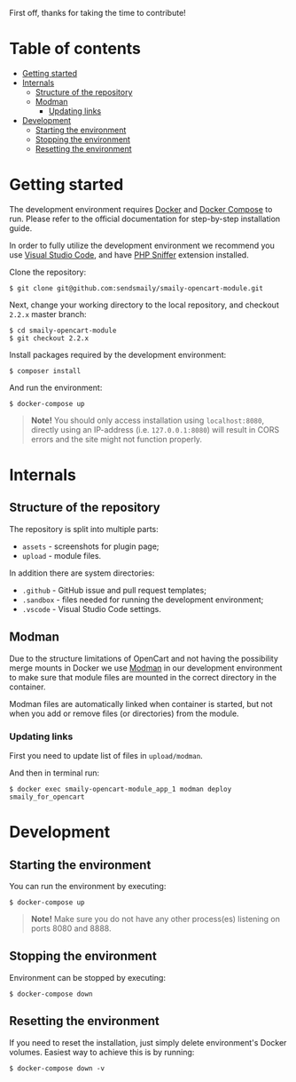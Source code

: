 First off, thanks for taking the time to contribute!

# Table of contents

- [Getting started](#getting-started)
- [Internals](#internals)
    - [Structure of the repository](#structure-of-the-repository)
    - [Modman](#modman)
        - [Updating links](#updating-links)
- [Development](#development)
    - [Starting the environment](#starting-the-environment)
    - [Stopping the environment](#stopping-the-environment)
    - [Resetting the environment](#resetting-the-environment)


# Getting started

The development environment requires [Docker](https://docs.docker.com/) and [Docker Compose](https://docs.docker.com/compose/) to run.
Please refer to the official documentation for step-by-step installation guide.

In order to fully utilize the development environment we recommend you use [Visual Studio Code](https://code.visualstudio.com/), and have [PHP Sniffer](https://marketplace.visualstudio.com/items?itemName=wongjn.php-sniffer) extension installed.

Clone the repository:

    $ git clone git@github.com:sendsmaily/smaily-opencart-module.git

Next, change your working directory to the local repository, and checkout `2.2.x` master branch:

    $ cd smaily-opencart-module
    $ git checkout 2.2.x

Install packages required by the development environment:

    $ composer install

And run the environment:

    $ docker-compose up

> **Note!** You should only access installation using `localhost:8080`, directly using an IP-address (i.e. `127.0.0.1:8080`) will result in
CORS errors and the site might not function properly.

# Internals

## Structure of the repository

The repository is split into multiple parts:

- `assets` - screenshots for plugin page;
- `upload` - module files.

In addition there are system directories:

- `.github` - GitHub issue and pull request templates;
- `.sandbox` - files needed for running the development environment;
- `.vscode` - Visual Studio Code settings.

## Modman

Due to the structure limitations of OpenCart and not having the possibility merge mounts in Docker we use
[Modman](https://github.com/colinmollenhour/modman) in our development environment to make sure that module files are mounted in the
correct directory in the container.

Modman files are automatically linked when container is started, but not when you add or remove files (or directories) from the module.

### Updating links

First you need to update list of files in `upload/modman`.

And then in terminal run:

    $ docker exec smaily-opencart-module_app_1 modman deploy smaily_for_opencart


# Development

## Starting the environment

You can run the environment by executing:

    $ docker-compose up

> **Note!** Make sure you do not have any other process(es) listening on ports 8080 and 8888.

## Stopping the environment

Environment can be stopped by executing:

    $ docker-compose down

## Resetting the environment

If you need to reset the installation, just simply delete environment's Docker volumes. Easiest way to achieve this is by running:

    $ docker-compose down -v

